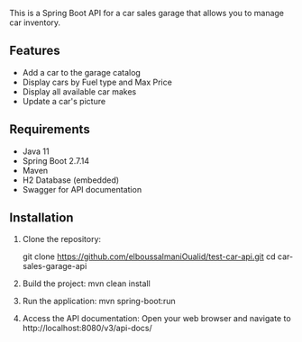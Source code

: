 This is a Spring Boot API for a car sales garage that allows you to manage car inventory.

## Features

- Add a car to the garage catalog
- Display cars by Fuel type and Max Price
- Display all available car makes
- Update a car's picture

## Requirements

- Java 11
- Spring Boot 2.7.14
- Maven
- H2 Database (embedded)
- Swagger for API documentation

## Installation

1. Clone the repository:

   git clone https://github.com/elboussalmaniOualid/test-car-api.git
   cd car-sales-garage-api

2. Build the project:
   mvn clean install
3. Run the application:
  mvn spring-boot:run
4. Access the API documentation:
    Open your web browser and navigate to  http://localhost:8080/v3/api-docs/

